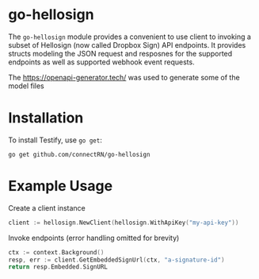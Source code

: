 go-hellosign
============

The `go-hellosign` module provides a convenient to use client to invoking a subset of
Hellosign (now called Dropbox Sign) API endpoints.  It provides structs modeling the JSON
request and resposnes for the supported endpoints as well as supported webhook event requests.

The https://openapi-generator.tech/ was used to generate some of the model files

Installation
============

To install Testify, use `go get`:

    go get github.com/connectRN/go-hellosign

Example Usage
=============

Create a client instance
```go
client := hellosign.NewClient(hellosign.WithApiKey("my-api-key"))
```

Invoke endpoints (error handling omitted for brevity)
```go
ctx := context.Background()
resp, err := client.GetEmbeddedSignUrl(ctx, "a-signature-id")
return resp.Embedded.SignURL
```